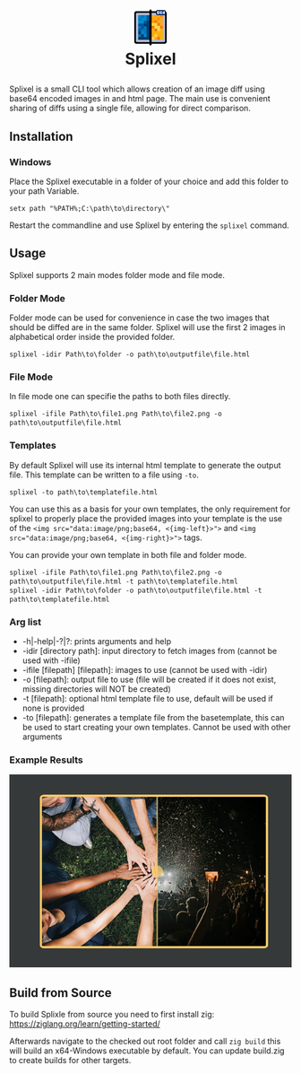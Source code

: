 # <figure style="text-align: center;"><img src="Resources/Splixel.png" alt="Splixel Logo."><figcaption style="text-align: center;">Splixel</figcaption></figure>

Splixel is a small CLI tool which allows creation of an image diff using base64 encoded images in and html page. The main use is convenient sharing of diffs using a single file, allowing for direct comparison.

## Installation

### Windows
Place the Splixel executable in a folder of your choice and add this folder to your path Variable.
```
setx path "%PATH%;C:\path\to\directory\"
```
Restart the commandline and use Splixel by entering the `splixel` command.

## Usage
Splixel supports 2 main modes folder mode and file mode.

### Folder Mode
Folder mode can be used for convenience in case the two images that should be diffed are in the same folder. Splixel will use the first 2 images in alphabetical order inside the provided folder.
```
splixel -idir Path\to\folder -o path\to\outputfile\file.html
```

### File Mode
In file mode one can specifie the paths to both files directly.
```
splixel -ifile Path\to\file1.png Path\to\file2.png -o path\to\outputfile\file.html
```

### Templates
By default Splixel will use its internal html template to generate the output file. This template can be written to a file using `-to`.
```
splixel -to path\to\templatefile.html
```
You can use this as a basis for your own templates, the only requirement for splixel to properly place the provided images into your template is the use of the `<img src="data:image/png;base64, <{img-left}>">` and `<img src="data:image/png;base64, <{img-right}>">` tags.

You can provide your own template in both file and folder mode.
```
splixel -ifile Path\to\file1.png Path\to\file2.png -o path\to\outputfile\file.html -t path\to\templatefile.html
splixel -idir Path\to\folder -o path\to\outputfile\file.html -t path\to\templatefile.html
```

### Arg list
* -h|-help|-?|?: prints arguments and help
* -idir [directory path]: input directory to fetch images from (cannot be used with -ifile)
* -ifile [filepath] [filepath]: images to use (cannot be used with -idir)
* -o [filepath]: output file to use (file will be created if it does not exist, missing directories will NOT be created)
* -t [filepath]: optional html template file to use, default will be used if none is provided
* -to [filepath]: generates a template file from the basetemplate, this can be used to start creating your own templates. Cannot be used with other arguments

### Example Results
![Example Page1](examples/Example.png)

## Build from Source
To build Splixle from source you need to first install zig: https://ziglang.org/learn/getting-started/

Afterwards navigate to the checked out root folder and call `zig build` this will build an x64-Windows executable by default. You can update build.zig to create builds for other targets.